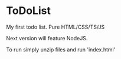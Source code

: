 # ToDoList
My first todo list. Pure HTML/CSS/TS/JS

Next version will feature NodeJS.

To run simply unzip files and run 'index.html'
